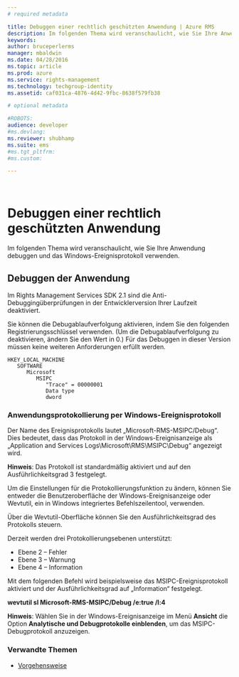 ```yaml
---
# required metadata

title: Debuggen einer rechtlich geschützten Anwendung | Azure RMS
description: Im folgenden Thema wird veranschaulicht, wie Sie Ihre Anwendung debuggen und das Windows-Ereignisprotokoll verwenden.
keywords:
author: bruceperlerms
manager: mbaldwin
ms.date: 04/28/2016
ms.topic: article
ms.prod: azure
ms.service: rights-management
ms.technology: techgroup-identity
ms.assetid: caf031ca-4876-4d42-9fbc-8638f579fb38

# optional metadata

#ROBOTS:
audience: developer
#ms.devlang:
ms.reviewer: shubhamp
ms.suite: ems
#ms.tgt_pltfrm:
#ms.custom:

---
```


﻿
# Debuggen einer rechtlich geschützten Anwendung

Im folgenden Thema wird veranschaulicht, wie Sie Ihre Anwendung debuggen und das Windows-Ereignisprotokoll verwenden.

## Debuggen der Anwendung

Im Rights Management Services SDK 2.1 sind die Anti-Debuggingüberprüfungen in der Entwicklerversion Ihrer Laufzeit deaktiviert.

Sie können die Debugablaufverfolgung aktivieren, indem Sie den folgenden Registrierungsschlüssel verwenden. (Um die Debugablaufverfolgung zu deaktivieren, ändern Sie den Wert in 0.) Für das Debuggen in dieser Version müssen keine weiteren Anforderungen erfüllt werden.

```
HKEY_LOCAL_MACHINE
   SOFTWARE
      Microsoft
         MSIPC
            "Trace" = 00000001
            Data type
            dword
```

### Anwendungsprotokollierung per Windows-Ereignisprotokoll

Der Name des Ereignisprotokolls lautet „Microsoft-RMS-MSIPC/Debug“. Dies bedeutet, dass das Protokoll in der Windows-Ereignisanzeige als „Application and Services Logs\\Microsoft\\RMS\\MSIPC\\Debug“ angezeigt wird.

**Hinweis**: Das Protokoll ist standardmäßig aktiviert und auf den Ausführlichkeitsgrad 3 festgelegt.

 

Um die Einstellungen für die Protokollierungsfunktion zu ändern, können Sie entweder die Benutzeroberfläche der Windows-Ereignisanzeige oder Wevtutil, ein in Windows integriertes Befehlszeilentool, verwenden.

Über die Wevtutil-Oberfläche können Sie den Ausführlichkeitsgrad des Protokolls steuern.

Derzeit werden drei Protokollierungsebenen unterstützt:

-   Ebene 2 – Fehler
-   Ebene 3 – Warnung
-   Ebene 4 – Information

Mit dem folgenden Befehl wird beispielsweise das MSIPC-Ereignisprotokoll aktiviert und der Ausführlichkeitsgrad auf „Information“ festgelegt.

**wevtutil sl Microsoft-RMS-MSIPC/Debug /e:true /l:4**

**Hinweis**: Wählen Sie in der Windows-Ereignisanzeige im Menü **Ansicht** die Option **Analytische und Debugprotokolle einblenden**, um das MSIPC-Debugprotokoll anzuzeigen.

 

### Verwandte Themen

* [Vorgehensweise](how-to-use-msipc.md)
 

 





<!--HONumber=Apr16_HO3-->


